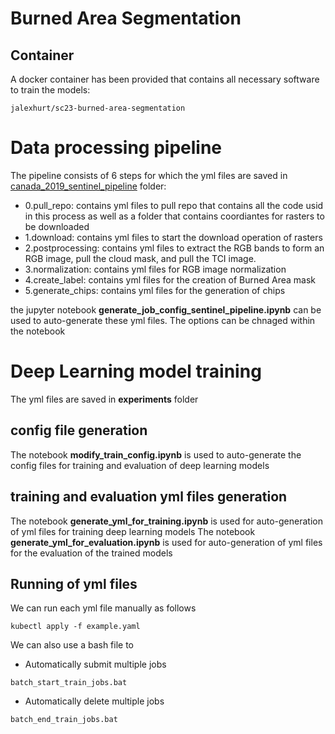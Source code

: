# Burned Area Segmentation

## Container
A docker container has been provided that contains all necessary software to train the models:
```
jalexhurt/sc23-burned-area-segmentation
```

# Data processing pipeline
The pipeline consists of 6 steps for which the yml files are saved in [canada_2019_sentinel_pipeline](./ObjectDetectionTransformers/BurnedAreaSegmentation/canada_2019_sentinel_pipeline) folder:
- 0.pull_repo: contains yml files to pull repo that contains all the code usid in this process as well as a folder that contains coordiantes for rasters to be downloaded
- 1.download: contains yml files to start the download operation of rasters
- 2.postprocessing: contains yml files to extract the RGB bands to form an RGB image, pull the cloud mask, and pull the TCI image. 
- 3.normalization: contains yml files for RGB image normalization
- 4.create_label: contains yml files for the creation of Burned Area mask
- 5.generate_chips: contains yml files for the generation of chips

the jupyter notebook **generate_job_config_sentinel_pipeline.ipynb** can be used to auto-generate these yml files. The options can be chnaged within the notebook

# Deep Learning model training
The yml files are saved in **experiments** folder

## config file generation
The notebook **modify_train_config.ipynb** is used to auto-generate the config files for training and evaluation of deep learning models

## training and evaluation yml files generation
The notebook **generate_yml_for_training.ipynb** is used for auto-generation of yml files for training deep learning models
The notebook **generate_yml_for_evaluation.ipynb** is used for auto-generation of yml files for the evaluation of the trained models

## Running of yml files
We can run each yml file manually as follows
```
kubectl apply -f example.yaml
```
We can also use a bash file to 
- Automatically submit multiple jobs
```
batch_start_train_jobs.bat
```
- Automatically delete multiple jobs
```
batch_end_train_jobs.bat
```

